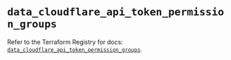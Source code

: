 # `data_cloudflare_api_token_permission_groups`

Refer to the Terraform Registry for docs: [`data_cloudflare_api_token_permission_groups`](https://registry.terraform.io/providers/cloudflare/cloudflare/4.32.0/docs/data-sources/api_token_permission_groups).
